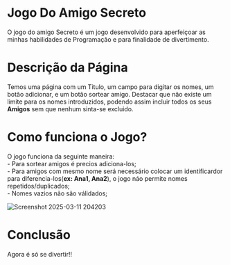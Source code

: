 <h1>Jogo Do Amigo Secreto</h1>
<p>O jogo do amigo Secreto é um jogo desenvolvido para aperfeiçoar as minhas habilidades de Programação e para finalidade de divertimento.</p>

<h1>Descrição da Página</h1>
<p>Temos uma página com um Titulo, um campo para digitar os nomes, um botão adicionar, e um botão sortear amigo. Destacar que não existe um limite para os nomes introduzidos, podendo assim incluir todos os seus <b>Amigos</b> sem que nenhum sinta-se excluido.</p>

<h1>Como funciona o Jogo?</h1>
<p>O jogo funciona da seguinte maneira:<br>
 - Para sortear amigos é precios adiciona-los;<br>
 - Para amigos com mesmo nome será necessário colocar um identificardor para diferencia-los(<b>ex: Ana1, Ana2</b>), o jogo náo permite nomes repetidos/duplicados;<br>
 - Nomes vazios não são válidados;</p>

 ![Screenshot 2025-03-11 204203](https://github.com/user-attachments/assets/d17a46a1-3a2e-4e10-a1b0-94fc4e81c9a0)

 <h1>Conclusão</h1>
 <p>Agora é só se divertir!!</p>
